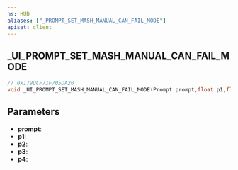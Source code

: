 ```yaml
---
ns: HUD
aliases: ["_PROMPT_SET_MASH_MANUAL_CAN_FAIL_MODE"]
apiset: client
---
```

## _UI_PROMPT_SET_MASH_MANUAL_CAN_FAIL_MODE

```c
// 0x179DCF71F705DA20
void _UI_PROMPT_SET_MASH_MANUAL_CAN_FAIL_MODE(Prompt prompt,float p1,float p2,float p3,Any p4);
```


## Parameters
* **prompt**:
* **p1**:
* **p2**:
* **p3**:
* **p4**: